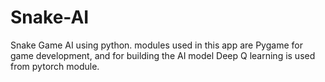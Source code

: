 # Snake-AI
Snake Game AI using python. modules used in this app are Pygame for game development, and for building the AI model Deep Q learning is used from pytorch module. 
